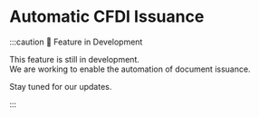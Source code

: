 # Automatic CFDI Issuance

:::caution 🚧 Feature in Development

This feature is still in development.  
We are working to enable the automation of document issuance.  

Stay tuned for our updates.

:::